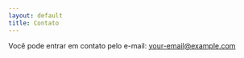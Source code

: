 ```yaml
---
layout: default
title: Contato
---
```


Você pode entrar em contato pelo e-mail: your-email@example.com